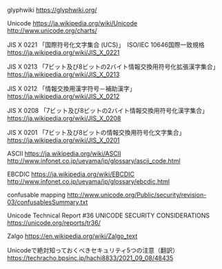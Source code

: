 glyphwiki
https://glyphwiki.org/

Unicode
https://ja.wikipedia.org/wiki/Unicode
http://www.unicode.org/charts/

JIS X 0221 「国際符号化文字集合 (UCS)」　ISO/IEC 10646国際一致規格
https://ja.wikipedia.org/wiki/JIS_X_0221

JIS X 0213 「7ビット及び8ビットの2バイト情報交換用符号化拡張漢字集合」
https://ja.wikipedia.org/wiki/JIS_X_0213

JIS X 0212 「情報交換用漢字符号－補助漢字」
https://ja.wikipedia.org/wiki/JIS_X_0212

JIS X 0208 「7ビット及び8ビットの2バイト情報交換用符号化漢字集合」
https://ja.wikipedia.org/wiki/JIS_X_0208

JIS X 0201 「7ビット及び8ビットの情報交換用符号化文字集合」
https://ja.wikipedia.org/wiki/JIS_X_0201

ASCII
https://ja.wikipedia.org/wiki/ASCII
http://www.infonet.co.jp/ueyama/ip/glossary/ascii_code.html

EBCDIC
https://ja.wikipedia.org/wiki/EBCDIC
http://www.infonet.co.jp/ueyama/ip/glossary/ebcdic.html





confusable mapping
http://www.unicode.org/Public/security/revision-03/confusablesSummary.txt

Unicode Technical Report #36
UNICODE SECURITY CONSIDERATIONS
https://unicode.org/reports/tr36/


Zalgo
https://en.wikipedia.org/wiki/Zalgo_text

Unicodeで絶対知っておくべきセキュリティ5つの注意（翻訳）
https://techracho.bpsinc.jp/hachi8833/2021_09_08/48435
